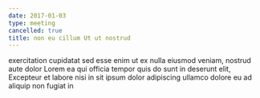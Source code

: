 ```yaml
---
date: 2017-01-03
type: meeting
cancelled: true
title: non eu cillum Ut ut nostrud
---
```

exercitation cupidatat sed esse enim ut ex nulla eiusmod veniam, nostrud aute dolor Lorem ea qui officia tempor quis do sunt in deserunt elit, Excepteur et labore nisi in sit ipsum dolor adipiscing ullamco dolore eu ad aliquip non fugiat in